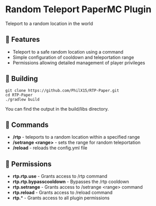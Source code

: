 Random Teleport PaperMC Plugin
===
Teleport to a random location in the world

## 📜 Features
- Teleport to a safe random location using a command
- Simple configuration of cooldown and teleportation range
- Permissions allowing detailed management of player privileges

## 🔨 Building
```
git clone https://github.com/PhilX15/RTP-Paper.git
cd RTP-Paper
./gradlew build
```
You can find the output in the build/libs directory.

## 📜 Commands
- **/rtp** - teleports to a random location within a specified range
- **/setrange &lt;range&gt;** - sets the range for random teleportation
- **/reload** - reloads the config.yml file

## 🔑 Permissions
- **rtp.rtp.use** - Grants access to /rtp command
- **rtp.rtp.bypasscooldown** - Bypasses the /rtp cooldown
- **rtp.setrange** - Grants access to /setrange &lt;range&gt; command
- **rtp.reload** - Grants access to /reload command
- **rtp.*** - Grants access to all plugin permissions
